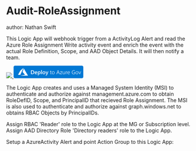 # Audit-RoleAssignment
author: Nathan Swift

This Logic App will webhook trigger from a ActivityLog Alert and read the Azure Role Assignment Write activity event and enrich the event with the actual Role Definition, Scope, and AAD Object Details. It will then notify a team.

<a href="https://portal.azure.com/#create/Microsoft.Template/uri/https%3A%2F%2Fraw.githubusercontent.com%2Fswiftsolves-msft%2FLogicApps%2Fmaster%2FAudit-RoleAssignment%2Fazuredeploy.json" target="_blank">
    <img src="https://aka.ms/deploytoazurebutton"/>
</a>
<a href="https://portal.azure.us/#create/Microsoft.Template/uri/https%3A%2F%2Fraw.githubusercontent.com%2Fswiftsolves-msft%2FLogicApps%2Fmaster%2FAudit-RoleAssignment%2Fazuredeploy.json" target="_blank">
<img src="https://raw.githubusercontent.com/Azure/azure-quickstart-templates/master/1-CONTRIBUTION-GUIDE/images/deploytoazuregov.png"/>
</a>

The Logic App creates and uses a Managed System Identity (MSI) to authenticate and authorize against management.azure.com to obtain RoleDefID, Scope, and PrincipalID that recieved Role Assignment. The MSI is also used to authenticate and authorize against graph.windows.net to obtains RBAC Objects by PrincipalIDs.

Assign RBAC 'Reader' role to the Logic App at the MG or Subscription level. Assign AAD Directory Role 'Directory readers' role to the Logic App.

Setup a AzureActivity Alert and point Action Group to this Logic App:
